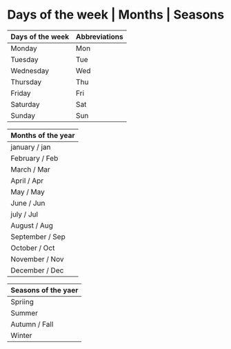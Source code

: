 # Days of the week | Months | Seasons

| Days of the week | Abbreviations |
|------------------|---------------|
|      Monday      |      Mon      |
|      Tuesday     |      Tue      |
|     Wednesday    |      Wed      |
|     Thursday     |      Thu      |
|     Friday       |      Fri      |
|     Saturday     |      Sat      |
|     Sunday       |      Sun      |

| Months of the year |
|--------------------|
|   january / jan    |
|   February / Feb   |
|   March / Mar      |
|   April / Apr      |
|   May / May        |
|   June / Jun       |
|   july / Jul       |
|   August / Aug     |
|   September / Sep  |
|   October / Oct    |
|   November / Nov   |
|   December / Dec   |

| Seasons of the yaer|
|--------------------|
| Spriing |
| Summer  |
| Autumn / Fall|
| Winter |
